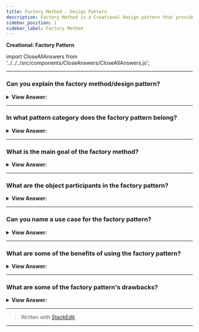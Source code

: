 ```yaml
---
title: Factory Method - Design Pattern
description: Factory Method is a Creational design pattern that provides an interface for creating objects in a superclass, but allows subclasses to alter the type of objects that will be created.
sidebar_position: 1
sidebar_label: Factory Method
---
```


**Creational: Factory Pattern**

import CloseAllAnswers from '../../../src/components/CloseAnswers/CloseAllAnswers.js';

<CloseAllAnswers />

---

### Can you explain the factory method/design pattern?

<details className='answer'>
  <summary>
    <strong>View Answer:</strong>
  </summary>
  <div>
    <div>
      <strong>Interview Response:</strong> A Factory Method creates new objects as instructed by the client. One way to create new objects in JavaScript is by invoking a constructor function with the new operator. There are times when the client should not or does not know which of numerous candidates objects to instantiate. The Factory Method enables the client to delegate object creation while maintaining control over the type to be instantiated.<br/><br/>
    </div><br />
  <div><strong className="codeExample">Diagram:</strong><br /><br />

  <div></div>

<img src="/img/structure-factory-method.png" /><br /><br />

**The objects participating in this pattern are:**

**Creator** -- In example code: _Factory_

- the Factory object that creates new products
- implements factory method which returns newly created products

**AbstractProduct** -- _not used in JavaScript_

- declares an interface for products

**ConcreteProduct** -- In example code: _Employees_

- the finished product being manufactured
- the same interface is supported by all products (properties and methods)

<br />

:::note

Though the definition particularly mentions that an interface needs to be defined, we do not have interfaces in JavaScript. Therefore, we must implement it in a way that JavaScript translates into an interface.

:::

</div><br />
  <div><strong className="codeExample">Code Example #1:</strong><br /><br />

  <div></div>

```js
let Factory = function () {
  this.createEmployee = function (type) {
    let employee;

    if (type === 'fulltime') {
      employee = new FullTime();
    } else if (type === 'parttime') {
      employee = new PartTime();
    } else if (type === 'temporary') {
      employee = new Temporary();
    } else if (type === 'contractor') {
      employee = new Contractor();
    }

    employee.type = type;

    employee.say = function () {
      console.log(this.type + ': rate ' + this.hourly + '/hour');
    };

    return employee;
  };
};

let FullTime = function () {
  this.hourly = '$12';
};

let PartTime = function () {
  this.hourly = '$11';
};

let Temporary = function () {
  this.hourly = '$10';
};

let Contractor = function () {
  this.hourly = '$15';
};

function run() {
  let employees = [];
  let factory = new Factory();

  employees.push(factory.createEmployee('fulltime'));
  employees.push(factory.createEmployee('parttime'));
  employees.push(factory.createEmployee('temporary'));
  employees.push(factory.createEmployee('contractor'));

  for (let i = 0, len = employees.length; i < len; i++) {
    employees[i].say();
  }
}

run();

/*

OUTPUT:

fulltime: rate $12/hour
parttime: rate $11/hour
temporary: rate $10/hour
contractor: rate $15/hour

*/
```

  </div>

  <br />
  <div><strong className="codeExample">Code Example #2:</strong><br /><br />

  <div></div>

```js
//Factory method for creating new shape instances
function shapeFactory() {
  this.createShape = function (shapeType) {
    var shape;
    switch (shapeType) {
      case 'rectangle':
        shape = new Rectangle();
        break;
      case 'square':
        shape = new Square();
        break;
      case 'circle':
        shape = new Circle();
        break;
      default:
        shape = new Rectangle();
        break;
    }
    return shape;
  };
}

// Constructor for defining new Rectangle
var Rectangle = function () {
  this.draw = function () {
    console.log('This is a Rectangle');
  };
};

// Constructor for defining new Square
var Square = function () {
  this.draw = function () {
    console.log('This is a Square');
  };
};

// Constructor for defining new Circle
var Circle = function () {
  this.draw = function () {
    console.log('This is a Circle');
  };
};

var factory = new shapeFactory();
//Creating instance of factory that makes rectangle,square,circle respectively
var rectangle = factory.createShape('rectangle');
var square = factory.createShape('square');
var circle = factory.createShape('circle');

rectangle.draw();
square.draw();
circle.draw();

/*
  OUTPUT
  
  This is a Rectangle
  This is a Square
  This is a Circle
 
*/
```

  </div>

  </div>
</details>

---

### In what pattern category does the factory pattern belong?

<details>
  <summary>
    <strong>View Answer:</strong>
  </summary>
  <div>
    <div>
      <strong>Interview Response:</strong> The factory pattern belongs to the creational design pattern group.
    </div>
  </div>
</details>

---

### What is the main goal of the factory method?

<details>
  <summary>
    <strong>View Answer:</strong>
  </summary>
  <div>
    <div>
      <strong>Interview Response:</strong> The Factory Method's main goal is extensibility. Factory Methods are commonly used in applications that manage, maintain, or manipulate groups of distinct but similar objects (i.e., methods and properties).
    </div>
  </div>
</details>

---

### What are the object participants in the factory pattern?

<details>
  <summary>
    <strong>View Answer:</strong>
  </summary>
  <div>
    <div>
      <strong>Interview Response:</strong> There are three participants in the factory pattern, including the Creator, AbstractProduct, and ConcreteProduct.
    </div><br />
    <div>
      <strong>Technical Response:</strong> There are three participants in the factory pattern, including the Creator, AbstractProduct, and ConcreteProduct. The Creator is the factory object that creates new products and implements “factoryMethod” which returns newly manufactured products. The AbstractProduct declares an interface for the products, except in JavaScript. The ConcreteProduct is the product being created. All ConcreteProducts support the same interface.
    </div><br />

:::note

Though the definition particularly mentions that an interface needs to be defined, we don’t have interfaces in JavaScript. Therefore, we must implement it in a way that JavaScript translates into an interface.

:::

  </div>
</details>

---

### Can you name a use case for the factory pattern?

<details>
  <summary>
    <strong>View Answer:</strong>
  </summary>
  <div>
    <div>
      <strong>Interview Response:</strong> Use Cases and Applicability of the Factory Pattern
      </div>

<div></div>

- You should use the Factory Method when you don’t know the exact types and dependencies of the objects your code should work within your application.

- When you want to give users of your library or framework the ability to extend its internal components, you can use the Factory Method.

- When you want to save system resources by reusing existing objects instead of rebuilding them each time, you can use the Factory Method.

<br />

  </div>
</details>

---

### What are some of the benefits of using the factory pattern?

<details>
  <summary>
    <strong>View Answer:</strong>
  </summary>
  <div>
    <div>
      <strong>Interview Response:</strong> Benefits of the Factory Pattern
    </div>
    <br />
    <div></div>

- You avoid a close relationship between the Creator and the concrete products.
- **Single Responsibility Principle (S.R.P.):** The principle of single responsibility. You can consolidate the product creation code into a single location in the program, making it easier to support.
- **Open/Closed Principle:** You can integrate new products to the system without busting the current client code.

<br />
  </div>
</details>

---

### What are some of the factory pattern's drawbacks?

<details>
  <summary>
    <strong>View Answer:</strong>
  </summary>
  <div>
    <div>
      <strong>Interview Response:</strong> Drawbacks of the Factory Pattern<br /><br />
      The code may become more complicated as you introduce a large number of new subclasses to implement the pattern. The best-case scenario is to incorporate the design into an existing creator class hierarchy.<br /><br />
    </div>
  </div>
</details>

---

> Written with [StackEdit](https://stackedit.io/).

---
